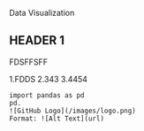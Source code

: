 Data Visualization 

## HEADER 1

FDSFFSFF

  1.FDDS
  2.343
  3.4454
  
  ```
  import pandas as pd
  pd.
![GitHub Logo](/images/logo.png)
Format: ![Alt Text](url)

